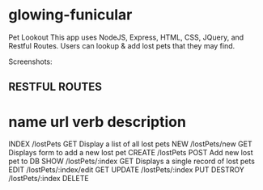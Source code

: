 # glowing-funicular

Pet Lookout
This app uses NodeJS, Express, HTML, CSS, JQuery, and Restful Routes. Users can lookup & add lost pets that they may find.

Screenshots:

## RESTFUL ROUTES

name        url                     verb        description
=============================================================================
INDEX       /lostPets               GET         Display a list of all lost pets
NEW         /lostPets/new           GET         Displays form to add a new lost pet
CREATE      /lostPets               POST        Add new lost pet to DB
SHOW        /lostPets/:index        GET         Displays a single record of lost pets
EDIT        /lostPets/:index/edit   GET
UPDATE      /lostPets/:index        PUT
DESTROY     /lostPets/:index        DELETE